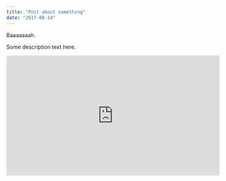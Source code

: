 ```yaml
---
title: "Post about something"
date: "2017-08-14"
---
```


Baaaaaaah.

Some description text here.

<iframe width="560" height="315" src="https://www.youtube.com/embed/4n0xNbfJLR8" frameborder="0" allowfullscreen></iframe>

